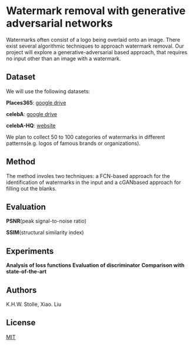 # Watermark removal with generative adversarial networks

Watermarks often consist of a logo being overlaid onto an image. There exist several algorithmic techniques to approach watermark removal. Our project will explore a generative-adversarial based approach, that requires no input other than an image with a watermark.




## Dataset

We will use the following datasets:

__Places365__: [google drive](http://places2.csail.mit.edu/download.html)

__celebA__: [google drive](https://drive.google.com/drive/folders/0B7EVK8r0v71pWEZsZE9oNnFzTm8)

__celebA-HQ__: [website]( https://drive.google.com/drive/folders/0B4qLcYyJmiz0TXY1NG02bzZVRGs)

We plan to collect 50 to 100 categories of watermarks in different patterns(e.g. logos of famous brands or organizations).


## Method

The method involes two techniques: a FCN-based approach for the identification of watermarks in the input and a cGANbased approach for filling out the blanks.


## Evaluation

__PSNR__(peak signal-to-noise ratio)

__SSIM__(structural similarity index)


## Experiments
__Analysis of loss functions__
__Evaluation of discriminator__
__Comparison with state-of-the-art__

##     
## Authors
K.H.W. Stolle, Xiao. Liu



## License
[MIT](https://choosealicense.com/licenses/mit/)
